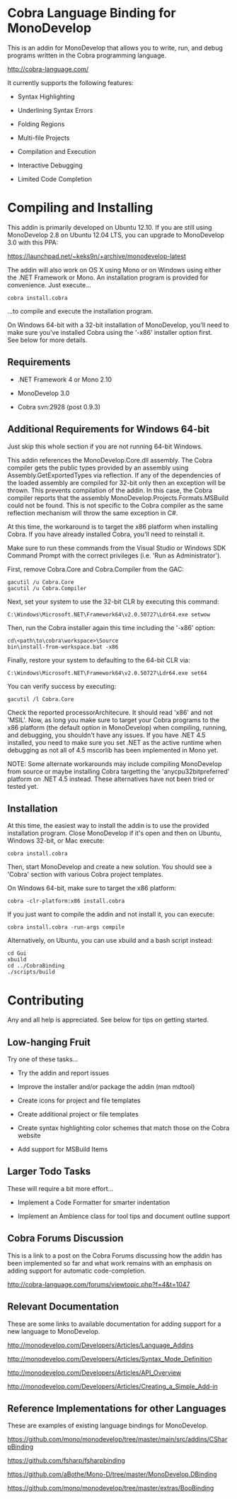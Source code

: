 Cobra Language Binding for MonoDevelop
======================================
This is an addin for MonoDevelop that allows you to write, run, and debug 
programs written in the Cobra programming language.

http://cobra-language.com/

It currently supports the following features:

* Syntax Highlighting

* Underlining Syntax Errors

* Folding Regions

* Multi-file Projects

* Compilation and Execution

* Interactive Debugging

* Limited Code Completion


Compiling and Installing
========================
This addin is primarily developed on Ubuntu 12.10. If you are still using 
MonoDevelop 2.8 on Ubuntu 12.04 LTS, you can upgrade to MonoDevelop 3.0 
with this PPA: 

https://launchpad.net/~keks9n/+archive/monodevelop-latest

The addin will also work on OS X using Mono or on Windows using either the .NET 
Framework or Mono. An installation program is provided for convenience. Just 
execute...

    cobra install.cobra

...to compile and execute the installation program.

On Windows 64-bit with a 32-bit installation of MonoDevelop, you'll need 
to make sure you've installed Cobra using the '-x86' installer option first.  
See below for more details.

Requirements
------------
* .NET Framework 4 or Mono 2.10

* MonoDevelop 3.0

* Cobra svn:2928 (post 0.9.3)

Additional Requirements for Windows 64-bit
--------------------------------------------
Just skip this whole section if you are not running 64-bit Windows.

This addin references the MonoDevelop.Core.dll assembly.  The Cobra compiler 
gets the public types provided by an assembly using Assembly.GetExportedTypes 
via reflection.  If any of the dependencies of the loaded assembly are compiled 
for 32-bit only then an exception will be thrown.  This prevents compilation of 
the addin.  In this case, the Cobra compiler reports that the assembly 
MonoDevelop.Projects.Formats.MSBuild could not be found.  This is not specific 
to the Cobra compiler as the same reflection mechanism will throw the same 
exception in C#.

At this time, the workaround is to target the x86 platform when installing 
Cobra.  If you have already installed Cobra, you'll need to reinstall it.  

Make sure to run these commands from the Visual Studio or Windows SDK Command 
Prompt with the correct privileges (i.e. 'Run as Administrator').

First, remove Cobra.Core and Cobra.Compiler from the GAC:

    gacutil /u Cobra.Core
    gacutil /u Cobra.Compiler

Next, set your system to use the 32-bit CLR by executing this command:

    C:\Windows\Microsoft.NET\Framework64\v2.0.50727\Ldr64.exe setwow

Then, run the Cobra installer again this time including the '-x86' option:

    cd\<path\to\cobra\workspace>\Source
    bin\install-from-workspace.bat -x86

Finally, restore your system to defaulting to the 64-bit CLR via:

    C:\Windows\Microsoft.NET\Framework64\v2.0.50727\Ldr64.exe set64

You can verify success by executing:

    gacutil /l Cobra.Core

Check the reported processorArchitecure. It should read 'x86' and not 
'MSIL'.  Now, as long you make sure to target your Cobra programs to the x86 
platform (the default option in MonoDevelop) when compiling, running, and 
debugging, you shouldn't have any issues.  If you have .NET 4.5 installed, 
you need to make sure you set .NET as the active runtime when debugging as not 
all of 4.5 mscorlib has been implemented in Mono yet.

NOTE: Some alternate workarounds may include compiling MonoDevelop from source 
or maybe installing Cobra targetting the 'anycpu32bitpreferred' platform 
on .NET 4.5 instead.  These alternatives have not been tried or tested yet.


Installation
------------
At this time, the easiest way to install the addin is to use the provided 
installation program.  Close MonoDevelop if it's open and then on Ubuntu, 
Windows 32-bit, or Mac execute:

    cobra install.cobra

Then, start MonoDevelop and create a new solution.  You should see a 'Cobra' 
section with various Cobra project templates.

On Windows 64-bit, make sure to target the x86 platform:

    cobra -clr-platform:x86 install.cobra

If you just want to compile the addin and not install it, you can execute:

    cobra install.cobra -run-args compile

Alternatively, on Ubuntu, you can use xbuild and a bash script instead:

    cd Gui
    xbuild
    cd ../CobraBinding
    ./scripts/build


Contributing
============
Any and all help is appreciated.  See below for tips on getting started.


Low-hanging Fruit
-----------------
Try one of these tasks...

* Try the addin and report issues

* Improve the installer and/or package the addin (man mdtool)

* Create icons for project and file templates

* Create additional project or file templates

* Create syntax highlighting color schemes that match those on the Cobra website

* Add support for MSBuild Items


Larger Todo Tasks
-----------------
These will require a bit more effort...

* Implement a Code Formatter for smarter indentation

* Implement an Ambience class for tool tips and document outline support


Cobra Forums Discussion
-----------------------
This is a link to a post on the Cobra Forums discussing how the addin has been 
implemented so far and what work remains with an emphasis on adding support 
for automatic code-completion.

http://cobra-language.com/forums/viewtopic.php?f=4&t=1047 


Relevant Documentation
----------------------
These are some links to available documentation for adding support for a new language to MonoDevelop.

http://monodevelop.com/Developers/Articles/Language_Addins

http://monodevelop.com/Developers/Articles/Syntax_Mode_Definition

http://monodevelop.com/Developers/Articles/API_Overview

http://monodevelop.com/Developers/Articles/Creating_a_Simple_Add-in


Reference Implementations for other Languages
---------------------------------------------
These are examples of existing language bindings for MonoDevelop.

https://github.com/mono/monodevelop/tree/master/main/src/addins/CSharpBinding

https://github.com/fsharp/fsharpbinding

https://github.com/aBothe/Mono-D/tree/master/MonoDevelop.DBinding

https://github.com/mono/monodevelop/tree/master/extras/BooBinding
